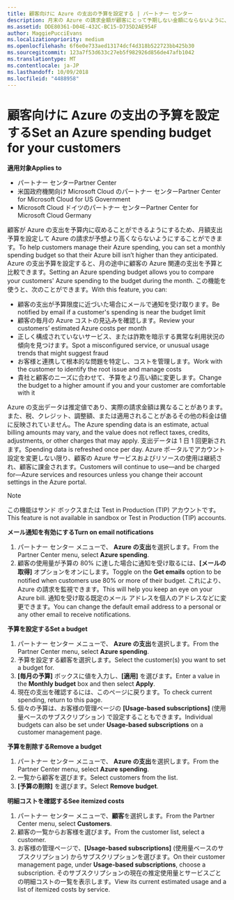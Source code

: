 ```yaml
---
title: 顧客向けに Azure の支出の予算を設定する | パートナー センター
description: 月末の Azure の請求金額が顧客にとって予期しない金額にならないように、パートナー センターで顧客ごとの月額予算を設定できます。
ms.assetid: DDE80361-D04E-432C-BC15-D735D2AE954F
author: MaggiePucciEvans
ms.localizationpriority: medium
ms.openlocfilehash: 6f6e0e733aed13174dcf4d318b522723bb425b30
ms.sourcegitcommit: 123a7f53d633c27eb5f982926d856de47afb1042
ms.translationtype: MT
ms.contentlocale: ja-JP
ms.lasthandoff: 10/09/2018
ms.locfileid: "4488958"
---
```

# <a name="set-an-azure-spending-budget-for-your-customers"></a><span data-ttu-id="165ac-103">顧客向けに Azure の支出の予算を設定する</span><span class="sxs-lookup"><span data-stu-id="165ac-103">Set an Azure spending budget for your customers</span></span>

**<span data-ttu-id="165ac-104">適用対象</span><span class="sxs-lookup"><span data-stu-id="165ac-104">Applies to</span></span>**

-  <span data-ttu-id="165ac-105">パートナー センター</span><span class="sxs-lookup"><span data-stu-id="165ac-105">Partner Center</span></span>
-  <span data-ttu-id="165ac-106">米国政府機関向け Microsoft Cloud のパートナー センター</span><span class="sxs-lookup"><span data-stu-id="165ac-106">Partner Center for Microsoft Cloud for US Government</span></span>
-  <span data-ttu-id="165ac-107">Microsoft Cloud ドイツのパートナー センター</span><span class="sxs-lookup"><span data-stu-id="165ac-107">Partner Center for Microsoft Cloud Germany</span></span>

<span data-ttu-id="165ac-108">顧客が Azure の支出を予算内に収めることができるようにするため、月額支出予算を設定して Azure の請求が予想より高くならないようにすることができます。</span><span class="sxs-lookup"><span data-stu-id="165ac-108">To help customers manage their Azure spending, you can set a monthly spending budget so that their Azure bill isn’t higher than they anticipated.</span></span> <span data-ttu-id="165ac-109">Azure の支出予算を設定すると、月の途中に顧客の Azure 関連の支出を予算と比較できます。</span><span class="sxs-lookup"><span data-stu-id="165ac-109">Setting an Azure spending budget allows you to compare your customers' Azure spending to the budget during the month.</span></span> <span data-ttu-id="165ac-110">この機能を使うと、次のことができます。</span><span class="sxs-lookup"><span data-stu-id="165ac-110">With this feature, you can:</span></span> 

-   <span data-ttu-id="165ac-111">顧客の支出が予算限度に近づいた場合にメールで通知を受け取ります。</span><span class="sxs-lookup"><span data-stu-id="165ac-111">Be notified by email if a customer's spending is near the budget limit</span></span>
-   <span data-ttu-id="165ac-112">顧客の毎月の Azure コストの見込みを確認します。</span><span class="sxs-lookup"><span data-stu-id="165ac-112">Review your customers’ estimated Azure costs per month</span></span>
-   <span data-ttu-id="165ac-113">正しく構成されていないサービス、または詐欺を暗示する異常な利用状況の傾向を見つけます。</span><span class="sxs-lookup"><span data-stu-id="165ac-113">Spot a misconfigured service, or unusual usage trends that might suggest fraud</span></span>
-   <span data-ttu-id="165ac-114">お客様と連携して根本的な問題を特定し、コストを管理します。</span><span class="sxs-lookup"><span data-stu-id="165ac-114">Work with the customer to identify the root issue and manage costs</span></span>
-   <span data-ttu-id="165ac-115">貴社と顧客のニーズに合わせて、予算をより高い額に変更します。</span><span class="sxs-lookup"><span data-stu-id="165ac-115">Change the budget to a higher amount if you and your customer are comfortable with it</span></span>

<span data-ttu-id="165ac-116">Azure の支出データは推定値であり、実際の請求金額は異なることがあります。また、税、クレジット、調整額、または適用されることがあるその他の料金は値に反映されていません。</span><span class="sxs-lookup"><span data-stu-id="165ac-116">The Azure spending data is an estimate, actual billing amounts may vary, and the value does not reflect taxes, credits, adjustments, or other charges that may apply.</span></span> <span data-ttu-id="165ac-117">支出データは 1 日 1 回更新されます。</span><span class="sxs-lookup"><span data-stu-id="165ac-117">Spending data is refreshed once per day.</span></span> <span data-ttu-id="165ac-118">Azure ポータルでアカウント設定を変更しない限り、顧客の Azure サービスおよびリソースの使用は継続され、顧客に課金されます。</span><span class="sxs-lookup"><span data-stu-id="165ac-118">Customers will continue to use—and be charged for—Azure services and resources unless you change their account settings in the Azure portal.</span></span> 

> [!NOTE]  
> <span data-ttu-id="165ac-119">この機能はサンド ボックスまたは Test in Production (TIP) アカウントです。</span><span class="sxs-lookup"><span data-stu-id="165ac-119">This feature is not available in sandbox or Test in Production (TIP) accounts.</span></span>

**<span data-ttu-id="165ac-120">メール通知を有効にする</span><span class="sxs-lookup"><span data-stu-id="165ac-120">Turn on email notifications</span></span>**
1.  <span data-ttu-id="165ac-121">パートナー センター メニューで、 **Azure の支出**を選択します。</span><span class="sxs-lookup"><span data-stu-id="165ac-121">From the Partner Center menu, select **Azure spending**.</span></span>
2.  <span data-ttu-id="165ac-122">顧客の使用量が予算の 80% に達した場合に通知を受け取るには、**[メールの取得]** オプションをオンにします。</span><span class="sxs-lookup"><span data-stu-id="165ac-122">Toggle on the **Get emails** option to be notified when customers use 80% or more of their budget.</span></span> <span data-ttu-id="165ac-123">これにより、Azure の請求を監視できます。</span><span class="sxs-lookup"><span data-stu-id="165ac-123">This will help you keep an eye on your Azure bill.</span></span> <span data-ttu-id="165ac-124">通知を受け取る既定のメール アドレスを個人のアドレスなどに変更できます。</span><span class="sxs-lookup"><span data-stu-id="165ac-124">You can change the default email address to a personal or any other email to receive notifications.</span></span>

**<span data-ttu-id="165ac-125">予算を設定する</span><span class="sxs-lookup"><span data-stu-id="165ac-125">Set a budget</span></span>**
1.  <span data-ttu-id="165ac-126">パートナー センター メニューで、 **Azure の支出**を選択します。</span><span class="sxs-lookup"><span data-stu-id="165ac-126">From the Partner Center menu, select **Azure spending**.</span></span>
2.  <span data-ttu-id="165ac-127">予算を設定する顧客を選択します。</span><span class="sxs-lookup"><span data-stu-id="165ac-127">Select the customer(s) you want to set a budget for.</span></span> 
3. <span data-ttu-id="165ac-128">**[毎月の予算]** ボックスに値を入力し、**[適用]** を選びます。</span><span class="sxs-lookup"><span data-stu-id="165ac-128">Enter a value in the **Monthly budget** box and then select **Apply**.</span></span>
4.  <span data-ttu-id="165ac-129">現在の支出を確認するには、このページに戻ります。</span><span class="sxs-lookup"><span data-stu-id="165ac-129">To check current spending, return to this page.</span></span>
5.  <span data-ttu-id="165ac-130">個々の予算は、お客様の管理ページの **[Usage-based subscriptions]** (使用量ベースのサブスクリプション) で設定することもできます。</span><span class="sxs-lookup"><span data-stu-id="165ac-130">Individual budgets can also be set under **Usage-based subscriptions** on a customer management page.</span></span>

**<span data-ttu-id="165ac-131">予算を削除する</span><span class="sxs-lookup"><span data-stu-id="165ac-131">Remove a budget</span></span>**
1.  <span data-ttu-id="165ac-132">パートナー センター メニューで、 **Azure の支出**を選択します。</span><span class="sxs-lookup"><span data-stu-id="165ac-132">From the Partner Center menu, select **Azure spending**.</span></span>
2.  <span data-ttu-id="165ac-133">一覧から顧客を選びます。</span><span class="sxs-lookup"><span data-stu-id="165ac-133">Select customers from the list.</span></span>
3.  <span data-ttu-id="165ac-134">**[予算の削除]** を選びます。</span><span class="sxs-lookup"><span data-stu-id="165ac-134">Select **Remove budget**.</span></span>

**<span data-ttu-id="165ac-135">明細コストを確認する</span><span class="sxs-lookup"><span data-stu-id="165ac-135">See itemized costs</span></span>**
1.  <span data-ttu-id="165ac-136">パートナー センター メニューで、**顧客**を選択します。</span><span class="sxs-lookup"><span data-stu-id="165ac-136">From the Partner Center menu, select **Customers**.</span></span>
2.  <span data-ttu-id="165ac-137">顧客の一覧からお客様を選びます。</span><span class="sxs-lookup"><span data-stu-id="165ac-137">From the customer list, select a customer.</span></span>
3.  <span data-ttu-id="165ac-138">お客様の管理ページで、**[Usage-based subscriptions]** (使用量ベースのサブスクリプション) からサブスクリプションを選びます。</span><span class="sxs-lookup"><span data-stu-id="165ac-138">On their customer management page, under **Usage-based subscriptions**, choose a subscription.</span></span> <span data-ttu-id="165ac-139">そのサブスクリプションの現在の推定使用量とサービスごとの明細コストの一覧を表示します。</span><span class="sxs-lookup"><span data-stu-id="165ac-139">View its current estimated usage and a list of itemized costs by service.</span></span>


 

 



